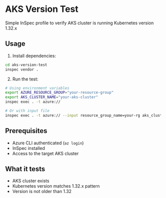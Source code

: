 # AKS Version Test

Simple InSpec profile to verify AKS cluster is running Kubernetes version 1.32.x

## Usage

1. Install dependencies:
```bash
cd aks-version-test
inspec vendor .
```

2. Run the test:
```bash
# Using environment variables
export AZURE_RESOURCE_GROUP="your-resource-group"
export AKS_CLUSTER_NAME="your-aks-cluster"
inspec exec . -t azure://

# Or with input file
inspec exec . -t azure:// --input resource_group_name=your-rg aks_cluster_name=your-cluster
```

## Prerequisites

- Azure CLI authenticated (`az login`)
- InSpec installed
- Access to the target AKS cluster

## What it tests

- AKS cluster exists
- Kubernetes version matches 1.32.x pattern
- Version is not older than 1.32